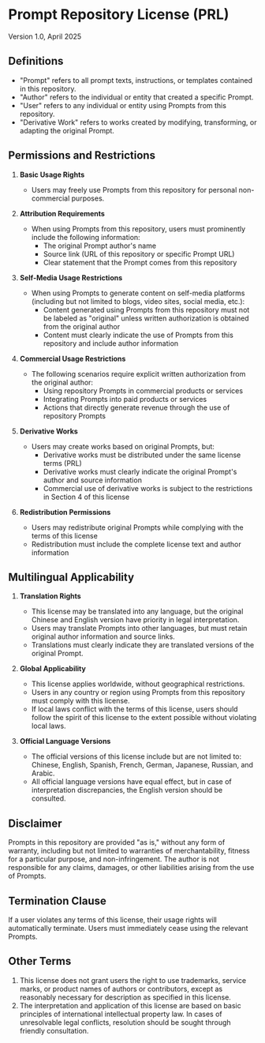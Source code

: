 # Prompt Repository License (PRL)

Version 1.0, April 2025

## Definitions

- "Prompt" refers to all prompt texts, instructions, or templates contained in this repository.
- "Author" refers to the individual or entity that created a specific Prompt.
- "User" refers to any individual or entity using Prompts from this repository.
- "Derivative Work" refers to works created by modifying, transforming, or adapting the original Prompt.

## Permissions and Restrictions

1. **Basic Usage Rights**
   - Users may freely use Prompts from this repository for personal non-commercial purposes.
   
2. **Attribution Requirements**
   - When using Prompts from this repository, users must prominently include the following information:
     - The original Prompt author's name
     - Source link (URL of this repository or specific Prompt URL)
     - Clear statement that the Prompt comes from this repository

3. **Self-Media Usage Restrictions**
   - When using Prompts to generate content on self-media platforms (including but not limited to blogs, video sites, social media, etc.):
     - Content generated using Prompts from this repository must not be labeled as "original" unless written authorization is obtained from the original author
     - Content must clearly indicate the use of Prompts from this repository and include author information

4. **Commercial Usage Restrictions**
   - The following scenarios require explicit written authorization from the original author:
     - Using repository Prompts in commercial products or services
     - Integrating Prompts into paid products or services
     - Actions that directly generate revenue through the use of repository Prompts

5. **Derivative Works**
   - Users may create works based on original Prompts, but:
     - Derivative works must be distributed under the same license terms (PRL)
     - Derivative works must clearly indicate the original Prompt's author and source information
     - Commercial use of derivative works is subject to the restrictions in Section 4 of this license

6. **Redistribution Permissions**
   - Users may redistribute original Prompts while complying with the terms of this license
   - Redistribution must include the complete license text and author information

## Multilingual Applicability

1. **Translation Rights**
   - This license may be translated into any language, but the original Chinese and English version have priority in legal interpretation.
   - Users may translate Prompts into other languages, but must retain original author information and source links.
   - Translations must clearly indicate they are translated versions of the original Prompt.

2. **Global Applicability**
   - This license applies worldwide, without geographical restrictions.
   - Users in any country or region using Prompts from this repository must comply with this license.
   - If local laws conflict with the terms of this license, users should follow the spirit of this license to the extent possible without violating local laws.

3. **Official Language Versions**
   -  The official versions of this license include but are not limited to: Chinese, English, Spanish, French, German, Japanese, Russian, and Arabic.
   - All official language versions have equal effect, but in case of interpretation discrepancies, the English version should be consulted.

## Disclaimer

Prompts in this repository are provided "as is," without any form of warranty, including but not limited to warranties of merchantability, fitness for a particular purpose, and non-infringement. The author is not responsible for any claims, damages, or other liabilities arising from the use of Prompts.

## Termination Clause

If a user violates any terms of this license, their usage rights will automatically terminate. Users must immediately cease using the relevant Prompts.

## Other Terms

1. This license does not grant users the right to use trademarks, service marks, or product names of authors or contributors, except as reasonably necessary for description as specified in this license.
2. The interpretation and application of this license are based on basic principles of international intellectual property law. In cases of unresolvable legal conflicts, resolution should be sought through friendly consultation.